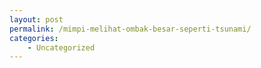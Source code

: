 ```yaml
---
layout: post
permalink: /mimpi-melihat-ombak-besar-seperti-tsunami/
categories:
    - Uncategorized
---
```


